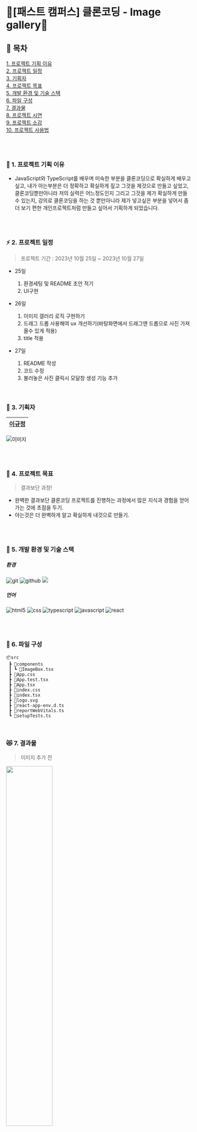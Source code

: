 # 📸[패스트 캠퍼스] 클론코딩 - Image gallery📸

## 📄 목차

[1. 프로젝트 기획 이유](#-1-프로젝트-기획-이유)</br>
[2. 프로젝트 일정](#-2-프로젝트-일정)</br>
[3. 기획자](#-3-기획자)</br>
[4. 프로젝트 목표](#-4-프로젝트-목표)</br>
[5. 개발 환경 및 기술 스택](#-5-개발-환경-및-기술-스택)</br>
[6. 파일 구성](#-6-파일-구성)</br>
[7. 결과물](#-7-결과물)</br>
[8. 프로젝트 시연](#-8-시연-영상)</br>
[9. 프로젝트 소감](#-9-프로젝트-소감)</br>
[10. 프로젝트 사용법](#-10-프로젝트-사용법)</br>

</br>
</br>

### 🐶 1. 프로젝트 기획 이유

- JavaScript와 TypeScript를 배우며 미숙한 부분을 클론코딩으로 확실하게 배우고 싶고, 내가 아는부분은 더 정확하고 확실하게 짚고 그것을 제것으로 만들고 싶었고, 클론코딩뿐만아니라 저의 실력은 어느정도인지 그리고 그것을 제가 확실하게 만들수 있는지, 강의로 클론코딩을 하는 것 뿐만아니라 제가 넣고싶은 부분을 넣어서 좀더 보기 편한 개인프로젝트처럼 만들고 싶어서 기획하게 되었습니다.

  </br>
  </br>

### ⚡ 2. 프로젝트 일정

> 프로젝트 기간 : 2023년 10월 25일 ~ 2023년 10월 27일

- 25일
  1. 환경세팅 및 README 초안 적기
  2. UI구현

- 26일
  1. 이미지 갤러리 로직 구현하기
  2. 드래그 드롭 사용해여 ux 개선하기(바탕화면에서 드래그앤 드롭으로 사진 가져올수 있게 적용)
  3. title 적용

- 27일
  1. README 작성
  2. 코드 수정
  3. 불러놓은 사진 클릭시 모달창 생성 기능 추가

  </br>
  </br>

### 🐾 3. 기획자

|                                     [이규정](https://github.com/LKJ970524)                                     |
:------------------------------------------------------------------------------------------------------------: |
![이미지](https://github.com/FRONTENDSCHOOL6/Pet_Bridge/assets/115642699/d3a91e9d-1652-42df-98a0-b72ff3e0f3df)

</br>
</br>
 
### 🏅 4. 프로젝트 목표

> 결과보단 과정!

- 완벽한 결과보단 클론코딩 프로젝트를 진행하는 과정에서 많은 지식과 경험을 얻어가는 것에 초점을 두기.
- 아는것은 더 완벽하게 알고 확실하게 내것으로 만들기.


<br>
<br>

### 🎃 5. 개발 환경 및 기술 스택

##### 환경

<img alt="git" src="https://img.shields.io/badge/git-F05032?style=for-the-badge&logo=git&logoColor=white"> <img alt="github" src="https://img.shields.io/badge/github-181717?style=for-the-badge&logo=github&logoColor=white"> <img src="https://img.shields.io/badge/visualstudiocode-007ACC?style=for-the-badge&logo=visualstudiocode&logoColor=white">

##### 언어

<img alt="html5" src="https://img.shields.io/badge/html5-E34F26?style=for-the-badge&logo=html5&logoColor=white"> <img alt="css" src="https://img.shields.io/badge/css-1572B6?style=for-the-badge&logo=css3&logoColor=white"> <img alt="typescript" src ="https://img.shields.io/badge/Typescript-06B6D4.svg?&style=for-the-badge&logo=TypeScript&logoColor=white"/> <img alt="javascript" src="https://img.shields.io/badge/javascript-F7DF1E?style=for-the-badge&logo=javascript&logoColor=black"> <img alt="react" src="https://img.shields.io/badge/react-61DAFB?style=for-the-badge&logo=react&logoColor=black">

</br>
</br>

### 📂 6. 파일 구성

```
📦src
 ┣ 📂components
 ┃ ┗ 📜ImageBox.tsx
 ┣ 📜App.css
 ┣ 📜App.test.tsx
 ┣ 📜App.tsx
 ┣ 📜index.css
 ┣ 📜index.tsx
 ┣ 📜logo.svg
 ┣ 📜react-app-env.d.ts
 ┣ 📜reportWebVitals.ts
 ┗ 📜setupTests.ts
```

<br>

### 😻 7. 결과물
> 이미지 추가 전
<img src="https://github.com/LKJ970524/Image-Gallery/assets/115642699/2c279681-6150-4527-b56f-f041839f4a6b" width="50%">

> 이미지 추가 후
<img src="https://github.com/LKJ970524/Image-Gallery/assets/115642699/c68c86e8-d913-4a9d-9f07-edecf46a61f4" width="50%">

  </br>
  </br>

### 🎶 8. 시연 영상

![Video Label](https://github.com/LKJ970524/Image-Gallery/assets/115642699/fc2e0ae7-8e9b-4396-828c-1b2948560803)

<br>
<br>

### 🎥 9. 프로젝트 소감

<table>
  <tr>
    <th>이규정</th>
    <td>처음 써보는 typescript라서 확실히 어렵고 이미지 사용을 위한 드래그앤 드롭이 이러한 방식으로 사용되는 것을 처음 경험해보고 사용해 봤습니다.
    어렵지만 하나씩 천천히 배워나가면서 계속 성장하는 개발자가 되기위해 노력할 것입니다.</td>
  </tr>
</table>
<br>

### 🦾 10. 프로젝트 사용법

- 패키지 설치

```
npm i
```

- 클라이언트 실행

```
yarn start
```
